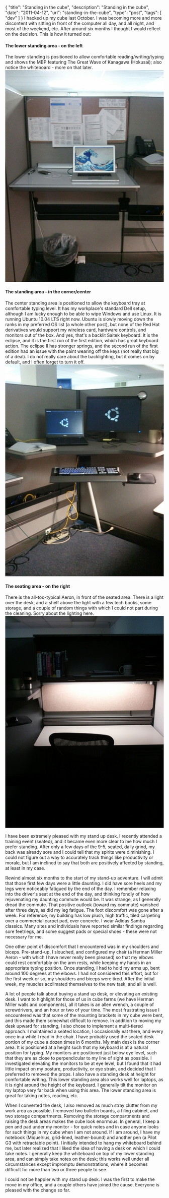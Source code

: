 {
  "title": "Standing in the cube",
  "description": "Standing in the cube",
  "date": "2011-04-12",
  "url": "standing-in-the-cube",
  "type": "post",
  "tags": [
    "dev"
  ]
}
I hacked up my cube last October. I was becoming more and more discontent with sitting in front of the computer all day, and all night, and most of the weekend, etc. After around six months I thought I would reflect on the decision.  This is how it turned out:

#### The lower standing area - on the left

The lower standing is positioned to allow comfortable reading/writing/typing and shows the MBP featuring The Great Wave of Kanagawa (Hokusai); also notice the whiteboard - more on that later.
![lower standing](/static/files/2011-04-05_10.53.54.jpg)

#### The standing area - in the corner/center

The center standing area is positioned to allow the keyboard tray at comfortable typing level.  It has my workplace's standard Dell setup, although I am lucky enough to be able to wipe Windows and use Linux. It is running Ubuntu 10.04 LTS right now. Ubuntu is slowly moving down the ranks in my preferred OS list (a whole other post), but none of the Red Hat derivatives would support my wireless card, hardware controls, and monitors out of the box.  And yes, that's a backlit Saitek keyboard.  It is the eclipse, and it is the first run of the first edition, which has great keyboard action. The eclipse II has stronger springs, and the second run of the first edition had an issue with the paint wearing off the keys (not really that big of a deal). I do not really care about the backlighting, but it comes on by default, and I often forget to turn it off.
![standing](/static/files/2011-04-05_10.54.05.jpg)

#### The seating area - on the right

There is the all-too-typical Aeron, in front of the seated area.  There is a light over the desk, and a shelf above the light with a few tech books, some storage, and a couple of random things with which I could not part during the cleaning.  Sorry about the lighting here.
![seated](/static/files/2011-04-05_10.54.14.jpg)

I have been extremely pleased with my stand up desk. I recently attended a training event (seated), and it became even more clear to me how much I prefer standing. After only a few days of the 9-5, seated, daily grind, my back was already sore and I could tell that my spirits were diminishing. I could not figure out a way to accurately track things like productivity or morale, but I am inclined to say that both are positively affected by standing, at least in my case.  

Rewind almost six months to the start of my stand-up adventure. I will admit that those first few days were a little daunting. I did have sore heels and my legs were noticeably fatigued by the end of the day. I remember relaxing into the driver's seat at the end of the day, and thinking fondly of how rejuvenating my daunting commute would be. It was strange, as I generally dread the commute. That positive outlook (toward my commute) vanished after three days, as did my leg fatigue. The foot discomfort was gone after a week. For reference, my building has low plush, high traffic, tiled carpeting over a commercial carpet pad, over concrete. I wear Adidas Samba classics. Many sites and individuals have reported similar findings regarding sore feet/legs, and some suggest pads or special shoes - these were not necessary for me. 

One other point of discomfort that I encountered was in my shoulders and biceps. Pre-stand-up, I slouched, and configured my chair (a Herman Miller Aeron - with which I have never really been pleased) so that my elbows could rest comfortably on the arm rests, while keeping my hands in an appropriate typing position. Once standing, I had to hold my arms up, bent around 100 degrees at the elbows. I had not considered this effort, but for the first week or so, my shoulders and biceps were tired. After the initial week, my muscles acclimated themselves to the new task, and all is well.

A lot of people talk about buying a stand up desk, or elevating an existing desk. I want to highlight for those of us in cube farms (we have Herman Miller walls and components), all it takes is an allen wrench, a couple of screwdrivers, and an hour or two of your time. The most frustrating issue I encountered was that some of the mounting brackets in my cube were bent, and this made them somewhat difficult to remove. In addition to moving my desk upward for standing, I also chose to implement a multi-tiered approach. I maintained a seated location, I occasionally eat there, and every once in a while I read in the chair. I have probably used the seated desk portion of my cube a dozen times in 6 months.  My main desk is the corner area. It is positioned at a height such that my keyboard is at a natural position for typing. My monitors are positioned just below eye level, such that they are as close to perpendicular to my line of sight as possible. I investigated elevating the monitors to be at eye level, but I found that it had little impact on my posture, productivity, or eye strain, and decided that I preferred to removed the props.  I also have a standing desk at height for comfortable writing.  This lower standing area also works well for laptops, as it is right around the height of the keyboard.  I generally tilt the monitor on my laptop very far back when using this area.  The lower standing area is great for taking notes, reading, etc.

When I converted the desk, I also removed as much stray clutter from my work area as possible. I removed two bulletin boards, a filing cabinet, and two storage compartments. Removing the storage compartments and raising the desk areas makes the cube look enormous.  In general, I keep a pen and pad under my monitor - for quick notes and in case anyone looks for such things in my cube when I am not around. If I am around, I have my notebook (Miquelrius, grid-lined, leather-bound) and another pen (a Pilot G3 with retractable point). I initially intended to hang my whiteboard behind me, but later realized that I liked the idea of having a desk on which I could take notes. I generally keep the whiteboard on top of my lower standing area, and can simply take notes on the desk; this works well under all circumstances except impromptu demonstrations, where it becomes difficult for more than two or three people to see. 

I could not be happier with my stand up desk. I was the first to make the move in my office, and a couple others have joined the cause. Everyone is pleased with the change so far.
